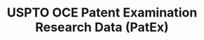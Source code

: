 ---
layout: default
bigquery: https://console.cloud.google.com/bigquery?p=patents-public-data&d=uspto_oce_pair&page=dataset
citation: 'Graham, S. Marco, A., and Miller, A. (2015). “The USPTO Patent Examination
  Research Dataset: A Window on the Process of Patent Examination.”'
contributors: Graham, S. Marco, A., Miller, A.
cost: None
description: The latest version of PatEx (referred to below as the 2020 release) contains
  detailed information on nearly 11.9 million publicly-viewable provisional and non-provisional
  patent applications to the USPTO and over 4.6 million Patent Cooperation Treaty
  (PCT) applications. It is based on data that OCE downloaded from the Patent Examination
  Data System (PEDS) in April, 2021. The PEDS data are sourced from Public PAIR. The
  first time that OCE used PEDS as the basis of PatEx was for the 2019 release. We
  took the PEDS data and organized it into the familiar PatEx data files, which are
  based on the organization of the Public PAIR portal. The data files include information
  on each application’s characteristics, prosecution history, continuation history,
  claims of foreign priority, patent term adjustment history, publication history,
  and correspondence address information.
documentation: 'For the 2019 and later releases, new technical documentation is available
  https://www.uspto.gov/sites/default/files/documents/PatEx-2019-Technical-Doc.pdf


  A document describing the 2014-2017 data sets is available and can be cited as:
  Graham, Stuart J.H. and Marco, Alan C. and Miller, Richard, The USPTO Patent Examination
  Research Dataset: A Window on the Process of Patent Examination (November 30, 2015).
  Available at SSRN: https://ssrn.com/abstract=2702637.'
last_edit: Mon, 04 Apr 2022 19:06:22 GMT
location: https://www.uspto.gov/ip-policy/economic-research/research-datasets/patent-examination-research-dataset-public-pair
maintained_by: EconomicsData@uspto.gov
related_publications: https://ssrn.com/abstract=29956744, https://ssrn.com/abstract=2702637
schema_fields: '[''examiner_name_middle'', ''event_code'', ''patent_number'', ''small_entity_indicator'',
  ''correspondence_country_name'', ''inventor_name_last'', ''inventor_name_middle'',
  ''confirm_number'', ''file_location_date'', ''disposal_type'', ''event_description'',
  ''uspc_subclass'', ''filing_date'', ''application_number'', ''status_description'',
  ''examiner_art_unit'', ''aia_first_to_file'', ''correspondence_city'', ''earliest_pgpub_number'',
  ''sequence_number'', ''child_application_number'', ''correspondence_country_code'',
  ''parent_country_code'', ''application_type'', ''child_filing_date'', ''earliest_pgpub_date'',
  ''parent_filing_date'', ''parent_country'', ''correspondence_street_line_2'', ''atty_docket_number'',
  ''correspondence_street_line_1'', ''continuation_type'', ''correspondence_postal_code'',
  ''inventor_name_first'', ''appl_status_code'', ''invention_title'', ''examiner_id'',
  ''appl_status_date'', ''patent_issue_date'', ''uspc_class'', ''wipo_pub_number'',
  ''parent_application_number'', ''application_number_pair'', ''customer_number'',
  ''correspondence_name_line_2'', ''inventor_country_code'', ''correspondence_name_line_1'',
  ''correspondence_region_code'', ''wipo_pub_date'', ''file_location'', ''inventor_address_type'',
  ''recorded_date'', ''foreign_parent_id'', ''inventor_country_name'', ''invention_subject_matter'',
  ''correspondence_region_name'', ''foreign_parent_date'', ''examiner_name_last'',
  ''inventor_region_code'', ''status_code'', ''inventor_rank'', ''examiner_name_first'',
  ''abandon_date'']'
shortname: patex
tags:
- patents
- legal
- history
terms_of_use: 'USPTO’s online databases are not designed or intended to be a source
  for bulk downloads of USPTO data when accessed through the website’s interfaces.
  Individuals, companies, IP addresses, or blocks of IP addresses who, in effect,
  deny or decrease service by generating unusually high numbers of database accesses
  (searches, pages, or hits), whether generated manually or in an automated fashion,
  may be denied access to USPTO servers without notice.


  Bulk data products may be separately obtained from the USPTO, either for free or
  at the cost of dissemination. For details, see information on Electronic Bulk Data
  Products: https://www.uspto.gov/learning-and-resources/electronic-bulk-data-products'
title: USPTO OCE Patent Examination Research Data (PatEx)
uuid: 4342caa7-23af-420c-b2f6-6088f133df6a
---